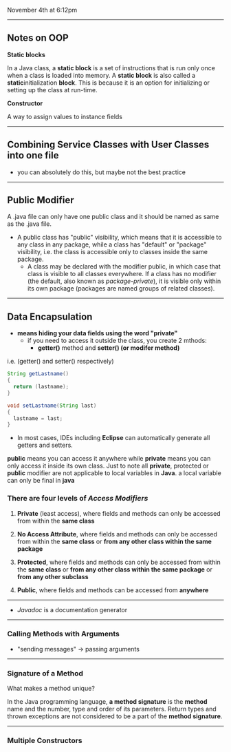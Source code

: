 November 4th at 6:12pm

---

 ## Notes on OOP

**Static blocks**

In a Java class, a **static block** is a set of instructions that is run only once when a class is loaded into memory. A **static block** is also called a **static**initialization **block**. This is because it is an option for initializing or setting up the class at run-time.

**Constructor**

A way to assign values to instance fields

---

## Combining Service Classes with User Classes into one file

- you can absolutely do this, but maybe not the best practice

---

## Public Modifier

A .java file can only have one public class and it should be named as same as the .java file.

- A public class has "public" visibility, which means that it is accessible to any class in any package, while a class has "default" or "package" visibility, i.e. the class is accessible only to classes inside the same package.
  - A class may be declared with the modifier public, in which case that class is visible to all classes everywhere. If a class has no modifier (the default, also known as *package-private*), it is visible only within its own package (packages are named groups of related classes).

---

## Data Encapsulation

- **means hiding your data fields using the word "private"**
  - if you need to access it outside the class, you create 2 mthods:
    - **getter()** method and **setter() (or modifer method)**

i.e. (getter() and setter() respectively)

```java
String getLastname()
{
  return (lastname);
}

void setLastname(String last)
{
  lastname = last;
}
```

- In most cases, IDEs including **Eclipse** can automatically generate all getters and setters.

**public** means you can access it anywhere while **private** means you can only access it inside its own class. Just to note all **private**, protected or **public** modifier are not applicable to local variables in **Java**. a local variable can only be final in **java**

### There are four levels of *Access Modifiers*

1. **Private** (least access), where fields and methods can only be accessed from within the **same class**

2. **No Access Attribute**, where fields and methods can only be accessed from within the **same class** or **from any other class within the same package**

3. **Protected**, where fields and methods can only be accessed from within the **same class** or **from any other class within the same package** or **from any other subclass**

4. **Public**, where fields and methods can be accessed from **anywhere**

   

---

- *Javadoc* is a documentation generator 

---

### Calling Methods with Arguments

- "sending messages" -> passing arguments

---

### Signature of a Method

What makes a method unique?

In the Java programming language, **a method signature** is the **method** name and the number, type and order of its parameters. Return types and thrown exceptions are not considered to be a part of the **method signature**.

---

### Multiple Constructors

